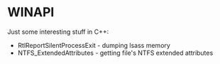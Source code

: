 # WINAPI

Just some interesting stuff in C++:

* RtlReportSilentProcessExit - dumping lsass memory 
* NTFS_ExtendedAttributes - getting file's NTFS extended attributes
